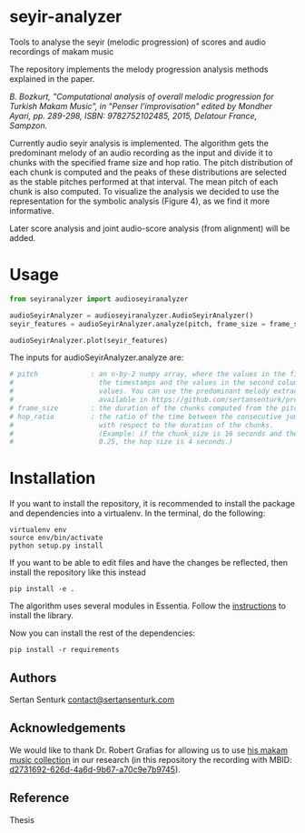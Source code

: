 # seyir-analyzer

Tools to analyse the seyir (melodic progression) of scores and audio recordings of makam music

The repository implements the melody progression analysis methods explained in the paper.

_B. Bozkurt, "Computational analysis of overall melodic progression for Turkish Makam Music", in "Penser l’improvisation" edited by Mondher Ayari, pp. 289-298, ISBN: 9782752102485, 2015, Delatour France, Sampzon._

Currently audio seyir analysis is implemented. The algorithm gets the predominant melody of an audio recording as the input and divide it to chunks with the specified frame size and hop ratio. The pitch distribution of each chunk is computed and the peaks of these distributions are selected as the stable pitches performed at that interval. The mean pitch of each chunk is also computed. To visualize the analysis we decided to use the representation for the symbolic analysis (Figure 4), as we find it more informative.

Later score analysis and joint audio-score analysis (from alignment) will be added.

Usage
=======
```python
from seyiranalyzer import audioseyiranalyzer

audioSeyirAnalyzer = audioseyiranalyzer.AudioSeyirAnalyzer()
seyir_features = audioSeyirAnalyzer.analyze(pitch, frame_size = frame_size, hop_ratio = hop_ratio)

audioSeyirAnalyzer.plot(seyir_features)
```

The inputs for audioSeyirAnalyzer.analyze are:
```python
# pitch 		    : an n-by-2 numpy array, where the values in the first column are 
#					  the timestamps and the values in the second column are frequency 
#					  values. You can use the predominant melody extraction algorithm
#                     available in https://github.com/sertansenturk/predominantmelodymakam
# frame_size        : the duration of the chunks computed from the pitch in seconds
# hop_ratio         : the ratio of the time between the consecutive jumps of chunks
#                     with respect to the duration of the chunks.
#                     (Example: if the chunk_size is 16 seconds and the hop_ratio is
#                     0.25, the hop size is 4 seconds.)
```

Installation
============

If you want to install the repository, it is recommended to install the package and dependencies into a virtualenv. In the terminal, do the following:

    virtualenv env
    source env/bin/activate
    python setup.py install

If you want to be able to edit files and have the changes be reflected, then install the repository like this instead

    pip install -e .

The algorithm uses several modules in Essentia. Follow the [instructions](essentia.upf.edu/documentation/installing.html) to install the library.

Now you can install the rest of the dependencies:

    pip install -r requirements

Authors
-------
Sertan Senturk
contact@sertansenturk.com

Acknowledgements
------
We would like to thank Dr. Robert Grafias for allowing us to use [his makam music collection](https://eee.uci.edu/programs/rgarfias/films.html) in our research (in this repository the recording with MBID: [d2731692-626d-4a6d-9b67-a70c9e7b9745](http://musicbrainz.org/recording/d2731692-626d-4a6d-9b67-a70c9e7b9745)).

Reference
-------
Thesis
